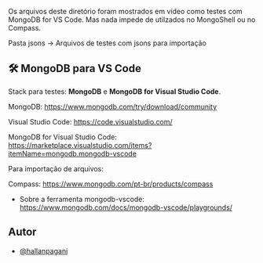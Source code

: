 Os arquivos deste diretório foram mostrados em vídeo como testes com MongoDB for VS Code.
Mas nada impede de utilzados no MongoShell ou no Compass.

Pasta jsons -> Arquivos de testes com jsons para importação


## 🛠 MongoDB para VS Code
Stack para testes: **MongoDB** e **MongoDB for Visual Studio Code**. 

MongoDB:  https://www.mongodb.com/try/download/community

Visual Studio Code: https://code.visualstudio.com/

MongoDB for Visual Studio Code: https://marketplace.visualstudio.com/items?itemName=mongodb.mongodb-vscode

Para importação de arquivos:

Compass: https://www.mongodb.com/pt-br/products/compass

+ Sobre a ferramenta mongodb-vscode: https://www.mongodb.com/docs/mongodb-vscode/playgrounds/

## Autor

- [@hallanpagani](https://github.com/hallanpagani)

